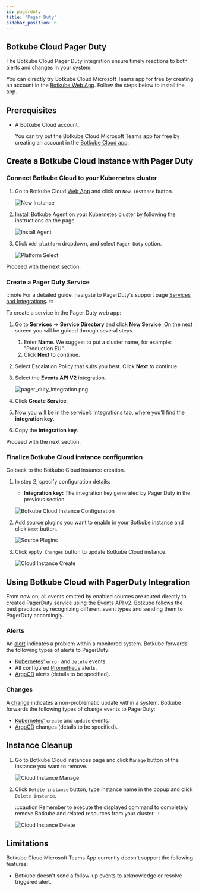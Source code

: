 ```yaml
---
id: pagerduty
title: "Pager Duty"
sidebar_position: 6
---
```


## Botkube Cloud Pager Duty

The Botkube Cloud Pager Duty integration ensure timely reactions to both alerts and changes in your system.

<!-- Action Item: Ask @Blair to provide Pager Duty description -->

You can directly try Botkube Cloud Microsoft Teams app for free by creating an account in the [Botkube Web App](https://app.botkube.io). Follow the steps below to install the app.

## Prerequisites

- A Botkube Cloud account.

  You can try out the Botkube Cloud Microsoft Teams app for free by creating an account in the [Botkube Cloud app](https://app.botkube.io).

## Create a Botkube Cloud Instance with Pager Duty

### Connect Botkube Cloud to your Kubernetes cluster

1. Go to Botkube Cloud [Web App](https://app.botkube.io/) and click on `New Instance` button.

   ![New Instance](../assets/cloud_new_instance.png "Create new instance")

2. Install Botkube Agent on your Kubernetes cluster by following the instructions on the page.

   ![Install Agent](../assets/cloud_install.png "Install Agent")

3. Click `Add platform` dropdown, and select `Pager Duty` option.

   ![Platform Select](../assets/undraw_under_construction.svg "Select Pager Duty platform")

Proceed with the next section.

### Create a Pager Duty Service

:::note
For a detailed guide, navigate to PagerDuty's support page [Services and Integrations](https://support.pagerduty.com/docs/services-and-integrations#create-a-service).
:::

To create a service in the Pager Duty web app:

1. Go to **Services** -> **Service Directory** and click **New Service**. On the next screen you will be guided through several steps.
   1. Enter **Name**. We suggest to put a cluster name, for example: "Production EU".
   2. Click **Next** to continue.
2. Select Escalation Policy that suits you best. Click **Next** to continue.
3. Select the **Events API V2** integration.

   ![pager_duty_integration.png](assets/pager_duty_integration.png)

4. Click **Create Service**.
5. Now you will be in the service’s Integrations tab, where you’ll find the **integration key**.
6. Copy the **integration key**.

Proceed with the next section.

### Finalize Botkube Cloud instance configuration

Go back to the Botkube Cloud instance creation.

1. In step 2, specify configuration details:

   - **Integration key:** The integration key generated by Pager Duty in the previous section.

   ![Botkube Cloud Instance Configuration](../assets/undraw_under_construction.svg "Botkube Cloud Instance configuration")

2. Add source plugins you want to enable in your Botkube instance and click `Next` button.

   ![Source Plugins](../assets/undraw_under_construction.svg "Source plugins")

3. Click `Apply Changes` button to update Botkube Cloud instance.

   ![Cloud Instance Create](../assets/undraw_under_construction.svg "Cloud Instance create")

## Using Botkube Cloud with PagerDuty Integration

From now on, all events emitted by enabled sources are routed directly to created PagerDuty service using the [Events API v2](https://developer.pagerduty.com/docs/ZG9jOjExMDI5NTgw-events-api-v2-overview). Botkube follows the best practices by recognizing different event types and sending them to PagerDuty accordingly.

### Alerts

An [alert](https://developer.pagerduty.com/docs/ZG9jOjExMDI5NTgx-send-an-alert-event) indicates a problem within a monitored system. Botkube forwards the following types of alerts to PagerDuty:

- [Kubernetes'](../../configuration/source/kubernetes.md#event-types) `error` and `delete` events.
- All configured [Prometheus](../../configuration/source/prometheus.md) alerts.
- [ArgoCD](../../configuration/source/argocd.md) alerts (details to be specified).

### Changes

A [change](https://developer.pagerduty.com/docs/ZG9jOjExMDI5NTgy-send-a-change-event) indicates a non-problematic update within a system. Botkube forwards the following types of change events to PagerDuty:

- [Kubernetes'](../../configuration/source/kubernetes.md) `create` and `update` events.
- [ArgoCD](../../configuration/source/argocd.md) changes (details to be specified).

## Instance Cleanup

1. Go to Botkube Cloud instances page and click `Manage` button of the instance you want to remove.

   ![Cloud Instance Manage](../assets/undraw_under_construction.svg "Cloud Instance manage")

2. Click `Delete instance` button, type instance name in the popup and click `Delete instance`.

   :::caution
   Remember to execute the displayed command to completely remove Botkube and related resources from your cluster.
   :::

   ![Cloud Instance Delete](../assets/cloud_instance_delete.png "Cloud Instance delete")

## Limitations

Botkube Cloud Microsoft Teams App currently doesn't support the following features:

- Botkube doesn't send a follow-up events to acknowledge or resolve triggered alert.
